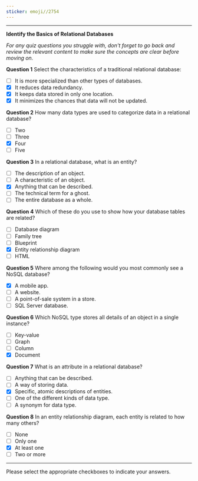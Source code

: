 ```yaml
---
sticker: emoji//2754
---
```



---

**Identify the Basics of Relational Databases**

*For any quiz questions you struggle with, don't forget to go back and review the relevant content to make sure the concepts are clear before moving on.*

**Question 1**
Select the characteristics of a traditional relational database:

- [ ] It is more specialized than other types of databases.
- [x] It reduces data redundancy.
- [x] It keeps data stored in only one location.
- [x] It minimizes the chances that data will not be updated.

**Question 2**
How many data types are used to categorize data in a relational database?

- [ ] Two
- [ ] Three
- [x] Four
- [ ] Five

**Question 3**
In a relational database, what is an entity?

- [ ] The description of an object.
- [ ] A characteristic of an object.
- [x] Anything that can be described.
- [ ] The technical term for a ghost.
- [ ] The entire database as a whole.

**Question 4**
Which of these do you use to show how your database tables are related?

- [ ] Database diagram
- [ ] Family tree
- [ ] Blueprint
- [x] Entity relationship diagram
- [ ] HTML

**Question 5**
Where among the following would you most commonly see a NoSQL database?

- [x] A mobile app.
- [ ] A website.
- [ ] A point-of-sale system in a store.
- [ ] SQL Server database.

**Question 6**
Which NoSQL type stores all details of an object in a single instance?

- [ ] Key-value
- [ ] Graph
- [ ] Column
- [x] Document

**Question 7**
What is an attribute in a relational database?

- [ ] Anything that can be described.
- [ ] A way of storing data.
- [x] Specific, atomic descriptions of entities.
- [ ] One of the different kinds of data type.
- [ ] A synonym for data type.

**Question 8**
In an entity relationship diagram, each entity is related to how many others?

- [ ] None
- [ ] Only one
- [x] At least one
- [ ] Two or more

---

Please select the appropriate checkboxes to indicate your answers.